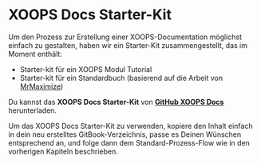 # XOOPS Docs Starter-Kit

Um den Prozess zur Erstellung einer XOOPS-Documentation möglichst einfach zu gestalten, haben wir ein Starter-Kit zusammengestellt, das im Moment enthält:

* Starter-kit für ein XOOPS Modul Tutorial
* Starter-kit für ein Standardbuch \(basierend auf die Arbeit von [MrMaximize](https://github.com/MrMaksimize/gitbook-starter-kit)\)

Du kannst das **XOOPS Docs Starter-Kit** von [**GitHub XOOPS Docs**](https://github.com/XoopsDocs/gitbook-starterkit) herunterladen.

Um das XOOPS Docs Starter-Kit zu verwenden, kopiere den Inhalt einfach in dein neu erstelltes GitBook-Verzeichnis, passe es Deinen Wünschen entsprechend an, und folge dann dem Standard-Prozess-Flow wie in den vorherigen Kapiteln beschrieben.

